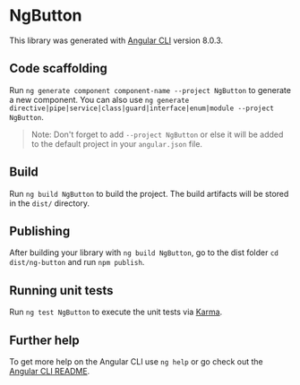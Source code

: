 # NgButton

This library was generated with [Angular CLI](https://github.com/angular/angular-cli) version 8.0.3.

## Code scaffolding

Run `ng generate component component-name --project NgButton` to generate a new component. You can also use `ng generate directive|pipe|service|class|guard|interface|enum|module --project NgButton`.
> Note: Don't forget to add `--project NgButton` or else it will be added to the default project in your `angular.json` file. 

## Build

Run `ng build NgButton` to build the project. The build artifacts will be stored in the `dist/` directory.

## Publishing

After building your library with `ng build NgButton`, go to the dist folder `cd dist/ng-button` and run `npm publish`.

## Running unit tests

Run `ng test NgButton` to execute the unit tests via [Karma](https://karma-runner.github.io).

## Further help

To get more help on the Angular CLI use `ng help` or go check out the [Angular CLI README](https://github.com/angular/angular-cli/blob/master/README.md).
